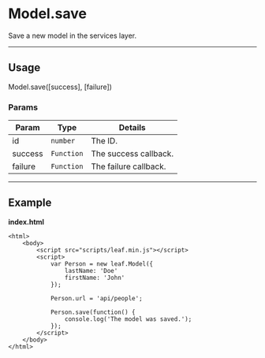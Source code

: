 # Model.save

Save a new model in the services layer.

----------------------------------------------------------------------

## Usage

Model.save([success], [failure])

### Params

| Param           | Type          | Details                          |
| --------------- | ------------- | -------------------------------- |
| id              | `number`      | The ID.                          |
| success         | `Function`    | The success callback.            |
| failure         | `Function`    | The failure callback.            |

----------------------------------------------------------------------

## Example

**index.html**

	<html>
		<body>
			<script src="scripts/leaf.min.js"></script>
			<script>
				var Person = new leaf.Model({
					lastName: 'Doe'
					firstName: 'John'
				});

				Person.url = 'api/people';

				Person.save(function() {
					console.log('The model was saved.');
				});
			</script>
		</body>
	</html>
